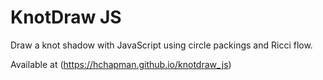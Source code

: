 KnotDraw JS
======================

Draw a knot shadow with JavaScript using circle packings and Ricci flow.

Available at (https://hchapman.github.io/knotdraw_js)
